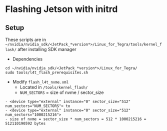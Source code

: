 # Flashing Jetson with initrd

## Setup
These scripts are in  `~/nvidia/nvidia_sdk/<JetPack_*version*>/Linux_for_Tegra/tools/kernel_flash/` after installing SDK manager
- Dependencies
```
cd ~/nvidia/nvidia_sdk/<JetPack_*version*>/Linux_for_Tegra/
sudo tools/l4t_flash_prerequisites.sh
```
- Modify `flash_l4t_nvme.xml` 
  - Located in `/tools/kernel_flash/`
  - `NUM_SECTORS` = size of nvme / sector_size
```
- <device type="external" instance="0" sector_size="512" num_sectors="NUM_SECTORS"> to
- <device type="external" instance="0" sector_size="512" num_sectors="1000215216"> 
- size of nvme = sector_size * num_sectors = 512 * 1000215216 = 512110190592 bytes
```

